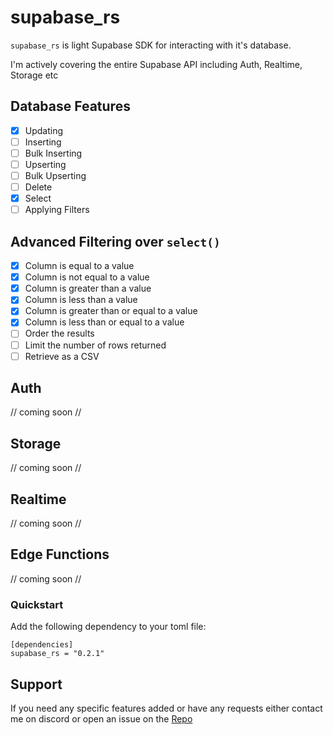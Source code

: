 # supabase_rs

`supabase_rs` is light Supabase SDK for interacting with it's database.

I'm actively covering the entire Supabase API including Auth, Realtime, Storage etc

## Database Features

- [x] Updating
- [ ] Inserting
- [ ] Bulk Inserting
- [ ] Upserting
- [ ] Bulk Upserting
- [ ] Delete
- [x] Select
- [ ] Applying Filters

## Advanced Filtering over `select()`

- [x] Column is equal to a value
- [x] Column is not equal to a value
- [x] Column is greater than a value
- [x] Column is less than a value
- [x] Column is greater than or equal to a value
- [x] Column is less than or equal to a value
- [ ] Order the results
- [ ] Limit the number of rows returned
- [ ] Retrieve as a CSV

## Auth

// coming soon //

## Storage

// coming soon //

## Realtime

// coming soon //

## Edge Functions

// coming soon //


### Quickstart
Add the following dependency to your toml file:
```
[dependencies]
supabase_rs = "0.2.1"
```

## Support
If you need any specific features added or have any requests either contact me on
discord or open an issue on the [Repo](https://github.com/floris-xlx/supabase_rs)